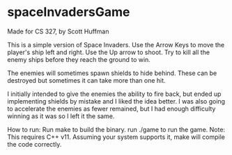 # spaceInvadersGame

Made for CS 327, by Scott Huffman

This is a simple version of Space Invaders.
Use the Arrow Keys to move the player's ship left and right. Use the Up arrow to shoot.
Try to kill all the enemy ships before they reach the ground to win.

The enemies will sometimes spawn shields to hide behind. These can be destroyed but sometimes it can take more than one hit.

I initially intended to give the enemies the ability to fire back, but ended up implementing shields by mistake and I liked the idea better. I was also going to accelerate the enemies as fewer remained, but I had enough difficulty winning as it was so I left it the same.

How to run:
Run make to build the binary.
run ./game to run the game.
Note:
This requires C++ v11. Assuming your system supports it, make will compile the code correctly.
